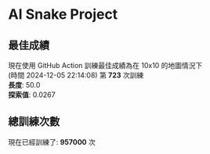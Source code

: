 
# AI Snake Project

## **最佳成績**




















































































































































































































































































現在使用 GitHub Action 訓練最佳成績為在 10x10 的地圖情況下  
(時間 2024-12-05 22:14:08) 第 **723** 次訓練  
**長度**: 50.0  
**探索值**: 0.0267









































































































































































































































































































































































































































































































































































## 總訓練次數
現在已經訓練了: **957000** 次
